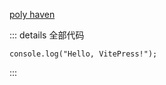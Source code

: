 <script setup>
  import LightsScene from '/components/05-lights-shadows/LightsScene.vue'
</script>

<LightsScene demoType="hemiLight" />

[poly haven](http://polyhaven.com)

::: details 全部代码

```vue
console.log("Hello, VitePress!");
```

:::
